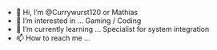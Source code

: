 - 👋 Hi, I’m @Currywurst120 or Mathias
- 👀 I’m interested in ... Gaming / Coding
- 🌱 I’m currently learning ... Specialist for system integration
- 📫 How to reach me ...

<!---
Currywurst120/Currywurst120 is a ✨ special ✨ repository because its `README.md` (this file) appears on your GitHub profile.
You can click the Preview link to take a look at your changes.
--->
